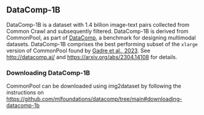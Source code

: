 ## DataComp-1B

DataComp-1B is a dataset with 1.4 billion image-text pairs collected from Common Crawl and subsequently filtered. DataComp-1B is derived from CommonPool, as part of [DataComp](https://github.com/mlfoundations/datacomp), a benchmark for designing multimodal datasets.
DataComp-1B comprises the best performing subset of the `xlarge` version of CommonPool found by [Gadre et al., 2023](https://arxiv.org/abs/2304.14108).
See http://datacomp.ai/ and https://arxiv.org/abs/2304.14108 for details. 


### Downloading DataComp-1B

CommonPool can be downloaded using img2dataset by following the instructions on https://github.com/mlfoundations/datacomp/tree/main#downloading-datacomp-1b